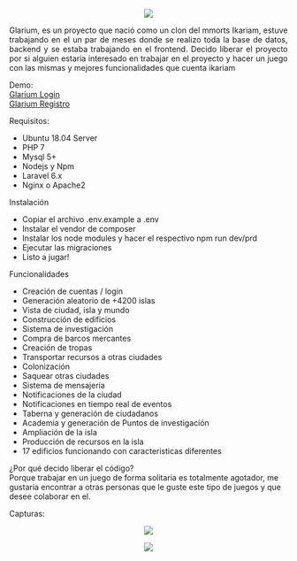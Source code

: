 <p align="center"><img src="https://i.ibb.co/NVpwNQZ/1.png" style="margin:auto"></p>
<p align="justify">Glarium, es un proyecto que nació como un clon del mmorts Ikariam, estuve trabajando en el un par de meses donde se realizo toda la base de datos, backend y se estaba trabajando en el frontend.
Decido liberar el proyecto por si alguien estaria interesado en trabajar en el proyecto y hacer un juego con las mismas y mejores funcionalidades que cuenta ikariam</p>
<p>Demo:
    <br><a href="https://glarium.com" target="_blank">Glarium Login</a>
    <br><a href="https://glarium.com/register" target="_blank">Glarium Registro</a>
</p>

<p>Requisitos:</p>
<ul>
    <li>Ubuntu 18.04 Server</li>
    <li>PHP 7</li>
    <li>Mysql 5+</li>
    <li>Nodejs y Npm</li>
    <li>Laravel 6.x</li>
    <li>Nginx o Apache2</li>
</ul>
<p>Instalación</p>
<ul>
    <li>Copiar el archivo .env.example a .env</li>
    <li>Instalar el vendor de composer</li>
    <li>Instalar los node modules y hacer el respectivo npm run dev/prd</li>
    <li>Ejecutar las migraciones</li>
    <li>Listo a jugar!</li>
</ul>
<p>Funcionalidades</p>
<ul>
    <li>Creación de cuentas / login</li>
    <li>Generación aleatorio de +4200 islas</li>
    <li>Vista de ciudad, isla y mundo</li>
    <li>Construcción de edificios</li>
    <li>Sistema de investigación</li>
    <li>Compra de barcos mercantes</li>
    <li>Creación de tropas</li>
    <li>Transportar recursos a otras ciudades</li>
    <li>Colonización</li>
    <li>Saquear otras ciudades</li>
    <li>Sistema de mensajeria</li>
    <li>Notificaciones de la ciudad</li>
    <li>Notificaciones en tiempo real de eventos</li>
    <li>Taberna y generación de ciudadanos</li>
    <li>Academia y generación de Puntos de investigación</li>
    <li>Ampliación de la isla</li>
    <li>Producción de recursos en la isla</li>
    <li>17 edificios funcionando con caracteristicas diferentes</li>
</ul>
<p>¿Por qué decido liberar el código?
<br>
Porque trabajar en un juego de forma solitaria es totalmente agotador, me gustaria encontrar a otras personas que le guste este tipo de juegos y que desee colaborar en el.</p>
<p>Capturas:</p>
<p align="center"><img src="https://i.ibb.co/c20gwHg/2.png" style="margin:auto"></p>
<p align="center"><img src="https://i.ibb.co/HdVHY7s/3.png" style="margin:auto"></p>

